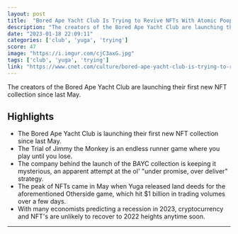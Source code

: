 ```yaml
---
layout: post
title:  "Bored Ape Yacht Club Is Trying to Revive NFTs With Atomic Poop"
description: "The creators of the Bored Ape Yacht Club are launching their first new NFT collection since last May."
date: "2023-01-18 22:09:11"
categories: ['club', 'yuga', 'trying']
score: 47
image: "https://i.imgur.com/cjC3axG.jpg"
tags: ['club', 'yuga', 'trying']
link: "https://www.cnet.com/culture/bored-ape-yacht-club-is-trying-to-revive-nfts-with-atomic-poop/"
---
```


The creators of the Bored Ape Yacht Club are launching their first new NFT collection since last May.

## Highlights

- The Bored Ape Yacht Club is launching their first new NFT collection since last May.
- The Trial of Jimmy the Monkey is an endless runner game where you play until you lose.
- The company behind the launch of the BAYC collection is keeping it mysterious, an apparent attempt at the ol' "under promise, over deliver" strategy.
- The peak of NFTs came in May when Yuga released land deeds for the aforementioned Otherside game, which hit $1 billion in trading volumes over a few days.
- With many economists predicting a recession in 2023, cryptocurrency and NFT's are unlikely to recover to 2022 heights anytime soon.

---
